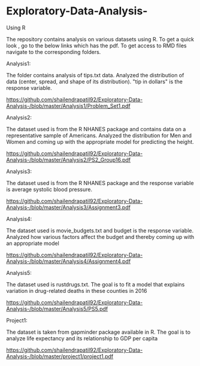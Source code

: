# Exploratory-Data-Analysis-
Using R

The repository contains analysis on various datasets using R.
To get a quick look , go to the below links which has the pdf. To get access to RMD files navigate to the corresponding folders.

Analysis1:

The folder contains analysis of tips.txt data. Analyzed the distribution of data (center, spread, and shape of its distribution). "tip in dollars"
is the response variable.

https://github.com/shailendrapatil92/Exploratory-Data-Analysis-/blob/master/Analysis1/Problem_Set1.pdf


Analysis2:

The dataset used is from the R NHANES package and  contains data on a representative sample of Americans.
Analyzed the distribution for Men and Women and coming up with the appropriate model for predicting the height.

https://github.com/shailendrapatil92/Exploratory-Data-Analysis-/blob/master/Analysis2/PS2_Group16.pdf


Analysis3:

The dataset used is from the R NHANES package and the response variable is average systolic blood pressure.

https://github.com/shailendrapatil92/Exploratory-Data-Analysis-/blob/master/Analysis3/Assignment3.pdf


Analysis4:

The dataset used is movie_budgets.txt and budget is the response variable. Analyzed how various factors affect the budget and
thereby coming up with an appropriate model

https://github.com/shailendrapatil92/Exploratory-Data-Analysis-/blob/master/Analysis4/Assignment4.pdf


Analysis5:

The dataset used is rustdrugs.txt. The goal is to fit a model that explains variation in drug-related deaths in
these counties in 2016

https://github.com/shailendrapatil92/Exploratory-Data-Analysis-/blob/master/Analysis5/PS5.pdf


Project1:

The dataset is taken from gapminder package available in R. The goal is to analyze life expectancy and its relationship
to GDP per capita

https://github.com/shailendrapatil92/Exploratory-Data-Analysis-/blob/master/project1/project1.pdf
